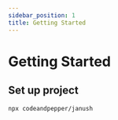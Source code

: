 ```yaml
---
sidebar_position: 1
title: Getting Started
---
```


# Getting Started

## Set up project

```sh
npx codeandpepper/janush
```
